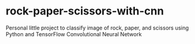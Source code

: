 # rock-paper-scissors-with-cnn
Personal little project to classify image of rock, paper, and scissors using Python and TensorFlow Convolutional Neural Network
